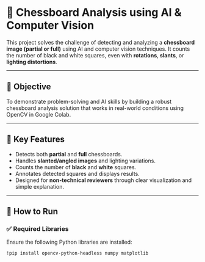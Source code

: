 # 🎯 Chessboard Analysis using AI & Computer Vision

This project solves the challenge of detecting and analyzing a **chessboard image (partial or full)** using AI and computer vision techniques. It counts the number of black and white squares, even with **rotations**, **slants**, or **lighting distortions**.

---

## 🧠 Objective

To demonstrate problem-solving and AI skills by building a robust chessboard analysis solution that works in real-world conditions using OpenCV in Google Colab.

---

## 📌 Key Features

- Detects both **partial** and **full** chessboards.
- Handles **slanted/angled images** and lighting variations.
- Counts the number of **black** and **white** squares.
- Annotates detected squares and displays results.
- Designed for **non-technical reviewers** through clear visualization and simple explanation.

---

## 🚀 How to Run

### ✅ Required Libraries

Ensure the following Python libraries are installed:

```bash
!pip install opencv-python-headless numpy matplotlib
